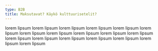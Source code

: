 ```yaml
---
type: B2B
title: Maksutavat? Käykö kulttuurisetelit?
---
```

lorem lipsum lorem lipsum lorem lipsum lorem lipsum lorem lipsum lorem lipsum lorem lipsum lorem lipsum lorem lipsum lorem lipsum lorem lipsum lorem lipsum lorem lipsum lorem lipsum lorem lipsum lorem lipsum lorem lipsum lorem lipsum 